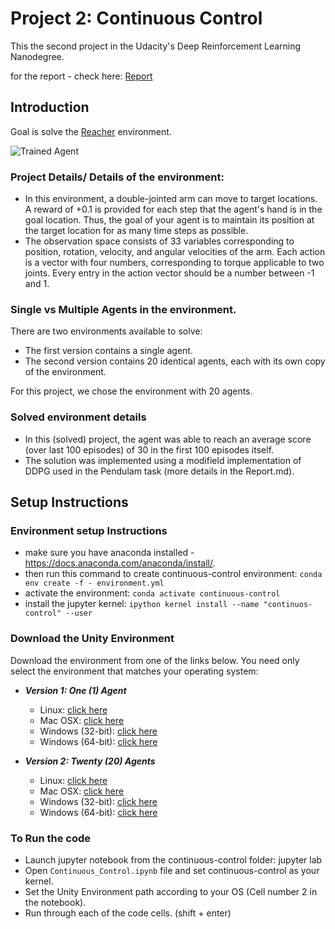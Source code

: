 [//]: # (Image References)

[image1]: https://user-images.githubusercontent.com/10624937/43851024-320ba930-9aff-11e8-8493-ee547c6af349.gif "Trained Agent"

# Project 2: Continuous Control

This the second project in the Udacity's Deep Reinforcement Learning Nanodegree.

for the report - check here: [Report](Report.md)
## Introduction

Goal is solve the [Reacher](https://github.com/Unity-Technologies/ml-agents/blob/master/docs/Learning-Environment-Examples.md#reacher) environment.

![Trained Agent][image1]

### Project Details/ Details of the environment: 

- In this environment, a double-jointed arm can move to target locations. A reward of +0.1 is provided for each step that the agent's hand is in the goal location. Thus, the goal of your agent is to maintain its position at the target location for as many time steps as possible.
- The observation space consists of 33 variables corresponding to position, rotation, velocity, and angular velocities of the arm. Each action is a vector with four numbers, corresponding to torque applicable to two joints. Every entry in the action vector should be a number between -1 and 1.


### Single vs Multiple Agents in the environment. 
There are two environments available to solve: 

- The first version contains a single agent.
- The second version contains 20 identical agents, each with its own copy of the environment.

For this project, we chose the environment with 20 agents. 

### Solved environment details
- In this (solved) project, the agent was able to reach an average score (over last 100 episodes) of 30 in the first 100 episodes itself. 
- The solution was implemented using a modifield implementation of  DDPG used in the Pendulam task (more details in the Report.md).


## Setup Instructions

### Environment setup Instructions

- make sure you have anaconda installed - https://docs.anaconda.com/anaconda/install/.
- then run this command to create continuous-control environment: ```conda env create -f - environment.yml```
- activate the environment: ```conda activate continuous-control```
- install the jupyter kernel: ```ipython kernel install --name "continuos-control" --user```


### Download the Unity Environment
 Download the environment from one of the links below.  You need only select the environment that matches your operating system:

- **_Version 1: One (1) Agent_**
    - Linux: [click here](https://s3-us-west-1.amazonaws.com/udacity-drlnd/P2/Reacher/one_agent/Reacher_Linux.zip)
    - Mac OSX: [click here](https://s3-us-west-1.amazonaws.com/udacity-drlnd/P2/Reacher/one_agent/Reacher.app.zip)
    - Windows (32-bit): [click here](https://s3-us-west-1.amazonaws.com/udacity-drlnd/P2/Reacher/one_agent/Reacher_Windows_x86.zip)
    - Windows (64-bit): [click here](https://s3-us-west-1.amazonaws.com/udacity-drlnd/P2/Reacher/one_agent/Reacher_Windows_x86_64.zip)

- **_Version 2: Twenty (20) Agents_**
    - Linux: [click here](https://s3-us-west-1.amazonaws.com/udacity-drlnd/P2/Reacher/Reacher_Linux.zip)
    - Mac OSX: [click here](https://s3-us-west-1.amazonaws.com/udacity-drlnd/P2/Reacher/Reacher.app.zip)
    - Windows (32-bit): [click here](https://s3-us-west-1.amazonaws.com/udacity-drlnd/P2/Reacher/Reacher_Windows_x86.zip)
    - Windows (64-bit): [click here](https://s3-us-west-1.amazonaws.com/udacity-drlnd/P2/Reacher/Reacher_Windows_x86_64.zip)


### To Run the code
- Launch jupyter notebook from the continuous-control folder: jupyter lab
- Open ```Continuous_Control.ipynb``` file and set continuous-control as your kernel.
- Set the Unity Environment path according to your OS (Cell number 2 in the notebook). 
- Run through each of the code cells. (shift + enter)